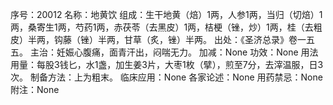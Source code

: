 序号：20012
名称：地黄饮
组成：生干地黄（焙）1两，人参1两，当归（切焙）1两，桑寄生1两，芍药1两，赤茯苓（去黑皮）1两，桔梗（锉，炒）1两，桂（去粗皮）半两，钩藤（锉）半两，甘草（炙，锉）半两。
出处：《圣济总录》卷一五五。
主治：妊娠心腹痛，面青汗出，闷喘无力。
加减：None
功效：None
用法用量：每股3钱匕，水1盏，加生姜3片，大枣1枚（擘），煎至7分，去滓温服，日3次。
制备方法：上为粗末。
临床应用：None
各家论述：None
用药禁忌：None
附注：None
